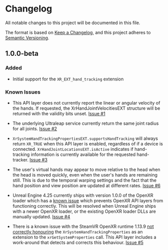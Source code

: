 # Changelog

All notable changes to this project will be documented in this file.

The format is based on [Keep a Changelog](https://keepachangelog.com/en/1.0.0/),
and this project adheres to [Semantic Versioning](https://semver.org/spec/v2.0.0.html).

## 1.0.0-beta

### Added

 - Initial support for the `XR_EXT_hand_tracking` extension
 
### Known Issues

 - This API layer does not currently report the linear or angular velocity of the hands.
   If requested, the XrHandJointVelocitiesEXT structure will be returned with the validity bits unset.
   [Issue #1](https://github.com/ultraleap/OpenXRHandTracking/issues/1)

 - The underlying Ultraleap service currently return the same joint radius for all joints.
   [Issue #2](https://github.com/ultraleap/OpenXRHandTracking/issues/2)

 - `XrSystemHandTrackingPropertiesEXT.supportsHandTracking` will always return `XR_TRUE` when this API layer is enabled,
   regardless of if a device is connected. `XrHandJointLocationsEXT.isActive` indicates if hand-tracking information is
   currently available for the requested hand-tracker.
   [Issue #3](https://github.com/ultraleap/OpenXRHandTracking/issues/3)
   
 - The user's virtual hands may appear to move relative to the head when the head is moved quickly, even when the user's
   hands are remaining still. This is due to the temporal warping settings and the fact that the hand position and view
   position are updated at different rates.
   [Issue #6](https://github.com/ultraleap/OpenXRHandTracking/issues/6)

 - Unreal Engine 4.25 currently ships with version 1.0.0 of the OpenXR loader which has a
   [known issue](https://github.com/KhronosGroup/OpenXR-SDK-Source/pull/91) which prevents OpenXR API layers from
   functioning correctly. This will be resolved when Unreal Engine ships with a newer OpenXR loader, or the existing
   OpenXR loader DLLs are manually updated.
   [Issue #4](https://github.com/ultraleap/OpenXRHandTracking/issues/4)

 - There is a known issue with the SteamVR OpenXR runtime 1.13.9
   [not correctly honouring](https://steamcommunity.com/app/250820/discussions/8/2523653167130760453/)
   the `XrSystemHandTrackingProperties` as an extension to the `xrGetSystemProperties` call.
   This API layer includes a work-around that detects and corrects this behaviour.
   [Issue #5](https://github.com/ultraleap/OpenXRHandTracking/issues/5)